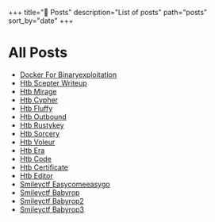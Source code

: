 +++
title="📝 Posts"
description="List of posts"
path="posts"
sort_by="date"
+++

# All Posts

- [Docker For Binaryexploitation](/blog/docker-for-binaryexploitation/)
- [Htb Scepter Writeup](/blog/HackTheBox/htb-scepter-writeup/)
- [Htb Mirage](/blog/HackTheBox/htb-mirage/)
- [Htb Cypher](/blog/HackTheBox/htb-cypher/)
- [Htb Fluffy](/blog/HackTheBox/htb-fluffy/)
- [Htb Outbound](/blog/HackTheBox/htb-outbound/)
- [Htb Rustykey](/blog/HackTheBox/htb-rustykey/)
- [Htb Sorcery](/blog/HackTheBox/htb-sorcery/)
- [Htb Voleur](/blog/HackTheBox/htb-voleur/)
- [Htb Era](/blog/HackTheBox/htb-era/)
- [Htb Code](/blog/HackTheBox/htb-code/)
- [Htb Certificate](/blog/HackTheBox/htb-certificate/)
- [Htb Editor](/blog/HackTheBox/htb-editor/)
- [Smileyctf Easycomeeasygo](/blog/SmileyCTF/smileyctf-easycomeeasygo/)
- [Smileyctf Babyrop](/blog/SmileyCTF/smileyctf-babyrop/)
- [Smileyctf Babyrop2](/blog/SmileyCTF/smileyctf-babyrop2/)
- [Smileyctf Babyrop3](/blog/SmileyCTF/smileyctf-babyrop3/)

